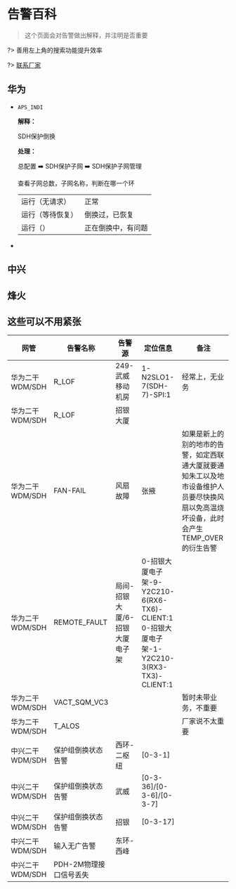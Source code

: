 # 告警百科

> 这个页面会对告警做出解释，并注明是否重要

?> 善用左上角的搜索功能提升效率

?>  [联系厂家](/backbone/contact.md)



## 华为

- `APS_INDI`

  **解释：**

  SDH保护倒换

  **处理：**

  总配置 ➡️ SDH保护子网 ➡️ SDH保护子网管理

  查看子网总数，子网名称，判断在哪一个环

  |                  |                    |
  | ---------------- | ------------------ |
  | 运行（无请求）   | 正常               |
  | 运行（等待恢复） | 倒换过，已恢复     |
  | 运行（）         | 正在倒换中，有问题 |

- 



## 中兴



## 烽火



## 这些可以不用紧张

| 网管            | 告警名称               | 告警源                         | 定位信息                                                     | 备注                                                         |
| --------------- | ---------------------- | ------------------------------ | ------------------------------------------------------------ | ------------------------------------------------------------ |
| 华为二干WDM/SDH | R_LOF                  | 249-武威移动机房               | 1-N2SLO1-7(SDH-7)-SPI:1                                      | 经常上，无业务                                               |
| 华为二干WDM/SDH | R_LOF                  | 招银大厦                       |                                                              |                                                              |
| 华为二干WDM/SDH | FAN-FAIL               | 风扇故障                       | 张掖                                                         | 如果是新上的别的地市的告警，如定西联通大厦就要通知朱工以及地市设备维护人员要尽快换风扇以免高温烧坏设备，此时会产生TEMP_OVER的衍生告警 |
| 华为二干WDM/SDH | REMOTE_FAULT           | 局间-招银大厦/6-招银大厦电子架 | 0-招银大厦电子架-9-Y2C210-6(RX6-TX6)-CLIENT:1<br />0-招银大厦电子架-1-Y2C210-3(RX3-TX3)-CLIENT:1 |                                                              |
| 华为二干WDM/SDH | VACT_SQM_VC3           |                                |                                                              | 暂时未带业务，不重要                                         |
| 华为二干WDM/SDH | T_ALOS                 |                                |                                                              | 厂家说不太重要                                               |
| 中兴二干WDM/SDH | 保护组倒换状态告警     | 西环-二枢纽                    | [0-3-1]                                                      |                                                              |
| 中兴二干WDM/SDH | 保护组倒换状态告警     | 武威                           | [0-3-36]/[0-3-6]/[0-3-7]                                     |                                                              |
| 中兴二干WDM/SDH | 保护组倒换状态告警     | 招银                           | [0-3-17]                                                     |                                                              |
| 中兴二干WDM/SDH | 输入无广告警           | 东环-西峰                      |                                                              |                                                              |
| 中兴二干WDM/SDH | PDH-2M物理接口信号丢失 |                                |                                                              |                                                              |

